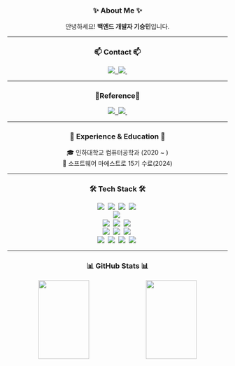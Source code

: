 <!-- 타이틀 부분 -->
<div align="center">
  <!--
  <img src="https://readme-typing-svg.herokuapp.com?font=Fira+Code&weight=500&size=20&pause=1000&color=F75C7E&width=450&lines=Welcome+to+my+GitHub!+🚀;Backend+%26+Mobile+Developer+⚡">
  -->
</div>

<!-- 소개 -->
<h3 align="center">✨ About Me ✨</h3>
<p align="center">
  안녕하세요! <b>백엔드 개발자 기승민</b>입니다. <br>
</p>

---

<!-- 연락처 -->
<h3 align="center">📫 Contact 📫</h3>
<div align="center">
  <a href="mailto:ksm011212@gmail.com">
    <img
      src="https://img.shields.io/badge/Gmail-D14836?style=for-the-badge&logo=gmail&logoColor=white"/>&nbsp
  </a>
  <a href="mailto:sm011212@naver.com">
    <img src="https://img.shields.io/badge/Naver%20Mail-03C75A?style=for-the-badge&logo=naver&logoColor=white"/>&nbsp
  </a>
</div>

---

<!-- 링크 -->
<h3 align = "center"> 🔗Reference🔗 </h3>
<div align = "center">
  <a href="https://velog.io/@sm011212">
    <img src="https://img.shields.io/badge/Velog-1EBC8F?style=for-the-badge&logo=velog&logoColor=white" />&nbsp
  </a>
  <a href="https://flying-hydrangea-5cf.notion.site/858ad2ea770c4b799d4b3367b362f9e1">
    <img src="https://img.shields.io/badge/Notion-000000?style=for-the-badge&logo=notion&logoColor=white" />&nbsp
  </a>
</div>

---

<!-- 경력 -->
<h3 align="center">📌 Experience & Education 📌</h3>

<p align="center">
  🎓 인하대학교 컴퓨터공학과 (2020 ~ ) <br>
  💼 소프트웨어 마에스트로 15기 수료(2024) <br>
</p>

---

<!-- 기술 스택 -->
<h3 align="center">🛠 Tech Stack 🛠</h3>

<!-- Programming Languages -->
<div align="center">
  <img src="https://img.shields.io/badge/Java-007396?style=for-the-badge&logo=openjdk&logoColor=white">&nbsp
  <img src="https://img.shields.io/badge/Dart-0175C2?style=for-the-badge&logo=dart&logoColor=white">&nbsp
  <img src="https://img.shields.io/badge/C++-00599C?style=for-the-badge&logo=cplusplus&logoColor=white">&nbsp
  <img src="https://img.shields.io/badge/Python-3670A0?style=for-the-badge&logo=python&logoColor=ffdd54">&nbsp
</div>

<!-- Frontend -->
<div align="center">
  <img src="https://img.shields.io/badge/Flutter-02569B?style=for-the-badge&logo=flutter&logoColor=white">&nbsp
</div>

<!-- Backend -->
<div align="center">
  <img src="https://img.shields.io/badge/Spring-6DB33F?style=for-the-badge&logo=spring&logoColor=white">&nbsp
  <img src="https://img.shields.io/badge/Spring%20Data%20JPA-6DB33F?style=for-the-badge&logo=spring&logoColor=white">&nbsp
  <img src="https://img.shields.io/badge/MySQL-4479A1?style=for-the-badge&logo=mysql&logoColor=white">&nbsp
</div>

<!-- Infra & DevOps -->
<div align="center">
  <img src="https://img.shields.io/badge/AWS-FF9900?style=for-the-badge&logo=amazonaws&logoColor=white">&nbsp
  <img src="https://img.shields.io/badge/Docker-2496ED?style=for-the-badge&logo=docker&logoColor=white">&nbsp
  <img src="https://img.shields.io/badge/GitHub%20Actions-2088FF?style=for-the-badge&logo=github-actions&logoColor=white">&nbsp
</div>

<!-- Tools & Others -->
<div align="center">
  <img src="https://img.shields.io/badge/Git-F05033.svg?style=for-the-badge&logo=git&logoColor=white" />&nbsp
  <img src="https://img.shields.io/badge/GitHub-181717.svg?style=for-the-badge&logo=github&logoColor=white" />&nbsp
  <img src="https://img.shields.io/badge/Notion-F3F3F3.svg?style=for-the-badge&logo=notion&logoColor=black" />&nbsp
  <img src="https://img.shields.io/badge/Figma-F24E1E.svg?style=for-the-badge&logo=figma&logoColor=white" />&nbsp
</div>

---

<!-- 깃허브 통계 -->
<h3 align="center">📊 GitHub Stats 📊</h3>
<div align="center">
  <img src="https://github-readme-stats.vercel.app/api?username=KiSeungMin&show_icons=true&theme=radical&layout=compact" width="48%" height="180px"/>
  <img src="https://github-readme-streak-stats.herokuapp.com/?user=KiSeungMin&theme=radical" width="48%" height="180px"/>
</div>

